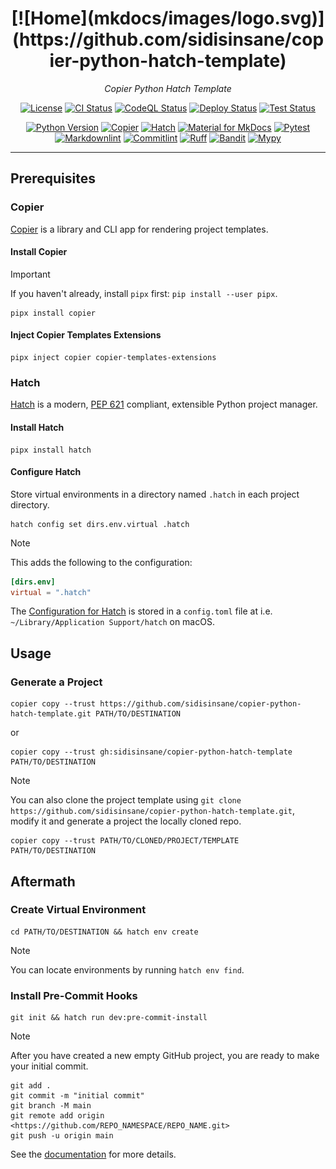 <div align="center">
<h1>
[![Home](mkdocs/images/logo.svg)](https://github.com/sidisinsane/copier-python-hatch-template)
</h1>

<i>Copier Python Hatch Template</i>

[![License](https://img.shields.io/github/license/sidisinsane/copier-python-hatch-template)](https://github.com/sidisinsane/copier-python-hatch-template/blob/main/LICENSE)
[![CI Status](https://img.shields.io/github/actions/workflow/status/sidisinsane/copier-python-hatch-template/ci.yml?logo=github&label=ci)](https://github.com/sidisinsane/copier-python-hatch-template/blob/main/.github/workflows/ci.yml)
[![CodeQL Status](https://img.shields.io/github/actions/workflow/status/sidisinsane/copier-python-hatch-template/codeql.yml?logo=github&label=codeql)](https://github.com/sidisinsane/copier-python-hatch-template/blob/main/.github/workflows/codeql.yml)
[![Deploy Status](https://img.shields.io/github/actions/workflow/status/sidisinsane/copier-python-hatch-template/deploy.yml?logo=github&label=deploy)](https://github.com/sidisinsane/copier-python-hatch-template/blob/main/.github/workflows/deploy.yml)
[![Test Status](https://img.shields.io/github/actions/workflow/status/sidisinsane/copier-python-hatch-template/test.yml?logo=github&label=test)](https://github.com/sidisinsane/copier-python-hatch-template/blob/main/.github/workflows/test.yml)

[![Python Version](https://img.shields.io/python/required-version-toml?tomlFilePath=https://raw.githubusercontent.com/sidisinsane/copier-python-hatch-template/main/pyproject.toml&logo=python&logoColor=white&label=Python)](https://www.python.org/)
[![Copier](https://img.shields.io/badge/Copier-4b5563)](https://copier.readthedocs.io/en/stable/)
[![Hatch](https://img.shields.io/badge/%F0%9F%A5%9A-Hatch-4051b5.svg)](https://github.com/pypa/hatch)
[![Material for MkDocs](https://img.shields.io/badge/Material_for_MkDocs-526CFE?logo=MaterialForMkDocs&logoColor=white)](https://squidfunk.github.io/mkdocs-material/)
[![Pytest](https://img.shields.io/badge/Pytest-0a9edc?logo=pytest&amp;logoColor=white&labelColor=4b5563)](https://pytest.org/)
[![Markdownlint](https://img.shields.io/badge/Markdownlint-000000?logo=markdown&amp;logoColor=white&labelColor=4b5563)](https://github.com/DavidAnson/markdownlint)
[![Commitlint](https://img.shields.io/badge/Commitlint-3451b2?logo=commitlint&amp;logoColor=white&labelColor=4b5563)](https://commitlint.js.org/)
[![Ruff](https://img.shields.io/endpoint?url=https://raw.githubusercontent.com/astral-sh/ruff/main/assets/badge/v2.json)](https://docs.astral.sh/ruff/)
[![Bandit](https://img.shields.io/badge/Bandit-4b5563)](https://github.com/PyCQA/bandit)
[![Mypy](https://img.shields.io/badge/Mypy-4b5563)](https://mypy-lang.org/)
</div>

---

## Prerequisites

### Copier

[Copier](https://copier.readthedocs.io/en/stable/) is a library and CLI app for rendering project templates.

#### Install Copier

> [!IMPORTANT]
> If you haven't already, install `pipx` first: `pip install --user pipx`.

```shell
pipx install copier
```

#### Inject Copier Templates Extensions

```shell
pipx inject copier copier-templates-extensions
```

### Hatch

[Hatch](https://hatch.pypa.io/latest/) is a modern, [PEP 621](https://peps.python.org/pep-0621/) compliant, extensible Python project manager.

#### Install Hatch

```shell
pipx install hatch
```

#### Configure Hatch

Store virtual environments in a directory named `.hatch` in each project directory.

```shell
hatch config set dirs.env.virtual .hatch
```

> [!NOTE]
> This adds the following to the configuration:
>
> ```toml
> [dirs.env]
> virtual = ".hatch"
> ```
>
> The [Configuration for Hatch](https://hatch.pypa.io/latest/config/hatch/) is stored in a `config.toml` file at i.e. `~/Library/Application Support/hatch` on macOS.

## Usage

### Generate a Project

```shell
copier copy --trust https://github.com/sidisinsane/copier-python-hatch-template.git PATH/TO/DESTINATION
```

or

```shell
copier copy --trust gh:sidisinsane/copier-python-hatch-template PATH/TO/DESTINATION
```

> [!NOTE]
> You can also clone the project template using `git clone https://github.com/sidisinsane/copier-python-hatch-template.git`, modify it and generate a project the locally cloned repo.
>
> ```shell
> copier copy --trust PATH/TO/CLONED/PROJECT/TEMPLATE PATH/TO/DESTINATION
> ```

## Aftermath

### Create Virtual Environment

```shell
cd PATH/TO/DESTINATION && hatch env create
```

> [!NOTE]  
> You can locate environments by running `hatch env find`.

### Install Pre-Commit Hooks

```shell
git init && hatch run dev:pre-commit-install
```

> [!NOTE]  
> After you have created a new empty GitHub project, you are ready to make your initial commit.
>
> ```shell
> git add .
> git commit -m "initial commit"
> git branch -M main
> git remote add origin <https://github.com/REPO_NAMESPACE/REPO_NAME.git>
> git push -u origin main
> ```

See the [documentation](https://sidisinsane.github.io/copier-python-hatch-template/) for more details.
